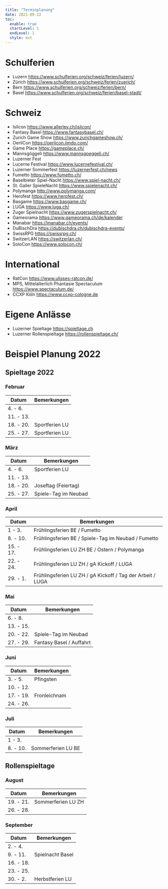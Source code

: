 ```yaml
---
title: "Terminplanung"
date: 2021-09-22
toc:
  enable: true
  startLevel: 1
  endLevel: 1
  style: ext
---
```


# Schulferien

- Luzern https://www.schulferien.org/schweiz/ferien/luzern/
- Zürich https://www.schulferien.org/schweiz/ferien/zuerich/
- Bern https://www.schulferien.org/schweiz/ferien/bern/
- Basel https://www.schulferien.org/schweiz/ferien/basel-stadt/

# Schweiz

- Islicon https://www.allerley.ch/islicon/
- Fantasy Basel https://www.fantasybasel.ch/
- Zurich Game Show https://www.zurichgameshow.ch/
- OerliCon https://oerlicon.jimdo.com/
- Game Place https://gameplace.ch/
- Mannsgöggeli https://www.mannsgoeggeli.ch/
- Luzerner Fest
- Lucerne Festival https://www.lucernefestival.ch/
- Luzerner Sommerfest https://luzernerfest.ch/news
- Fumetto https://www.fumetto.ch/
- Baselbieter Spiel-Nacht https://www.spiel-nacht.ch/
- St. Galler SpieleNacht https://www.spielenacht.ch/
- Polymanga http://www.polymanga.com/
- Herofest https://www.herofest.ch/
- Basgame https://www.basgame.ch/
- LUGA https://www.luga.ch/
- Zuger Spielnacht https://www.zugerspielnacht.ch/
- Gameorama https://www.gameorama.ch/de/kalender
- Manabar https://manabar.ch/events/
- DuBischDra https://dubischdra.ch/dubischdra-events/
- SwissRPG https://swissrpg.ch/
- SwitzerLAN https://switzerlan.ch/
- SoloCon https://www.solocon.ch/

# International

- RatCon https://www.ulisses-ratcon.de/
- MPS, Mittelalterlich Phantasie Spectaculum https://www.spectaculum.de/
- CCXP Köln https://www.ccxp-cologne.de

# Eigene Anlässe

- Luzerner Spieltage https://spieltage.ch
- Luzerner Rollenspieltage https://rollenspieltage.ch/

# Beispiel Planung 2022

## Spieltage 2022

### Februar

Datum | Bemerkungen
--- | ---
4. - 6. |
11. - 13. |
18. - 20. | Sportferien LU
25. - 27. | Sportferien LU

### März

Datum | Bemerkungen
--- | ---
4. - 6. | Sportferien LU
11. - 13. |
18. - 20. | Joseftag (Feiertag)
25. - 27. | Spiele-Tag im Neubad

### April

Datum | Bemerkungen
--- | ---
1 - 3. | Frühlingsferien BE / Fumetto
8. - 10. | Frühlingsferien BE / Spiele-Tag im Neubad / Fumetto
15. - 17. | Frühlingsferien LU ZH BE / Ostern / Polymanga
22. - 24. | Frühlingsferien LU ZH / gA Kickoff / LUGA
29. - 1. | Frühlingsferien LU ZH / gA Kickoff / Tag der Arbeit / LUGA

### Mai

Datum | Bemerkungen
--- | ---
6. - 8. |
13. - 15. |
20. - 22. | Spiele-Tag im Neubad
27. - 29. | Fantasy Basel / Auffahrt

### Juni

Datum | Bemerkungen
--- | ---
3. - 5. | Pfingsten
10. - 12. |
17. - 19. | Fronleichnam
24. - 26. |

### Juli

Datum | Bemerkungen
--- | ---
1 - 3. |
8. - 10. | Sommerferien LU BE

## Rollenspieltage

### August

Datum | Bemerkungen
--- | ---
19. - 21. | Sommerferien LU ZH
26. - 28. |

### September

Datum | Bemerkungen
--- | ---
2. - 4. |
9. - 11. | Spielnacht Basel
16. - 18. |
23. - 25. |
30. - 2. | Herbstferien LU
